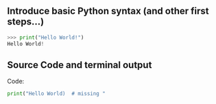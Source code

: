 ## Introduce basic Python syntax (and other first steps...)

```py
>>> print("Hello World!")
Hello World!
```

## Source Code and terminal output
 
Code:
<!--pytest-codeblocks:expect-error-->
```python
print("Hello World)  # missing "
```
